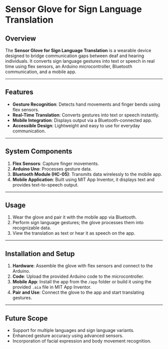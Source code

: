 # Sensor Glove for Sign Language Translation

## Overview
The **Sensor Glove for Sign Language Translation** is a wearable device designed to bridge communication gaps between deaf and hearing individuals. It converts sign language gestures into text or speech in real time using flex sensors, an Arduino microcontroller, Bluetooth communication, and a mobile app.

---

## Features
- **Gesture Recognition**: Detects hand movements and finger bends using flex sensors.
- **Real-Time Translation**: Converts gestures into text or speech instantly.
- **Mobile Integration**: Displays output via a Bluetooth-connected app.
- **Accessible Design**: Lightweight and easy to use for everyday communication.

---

## System Components
1. **Flex Sensors**: Capture finger movements.
2. **Arduino Uno**: Processes gesture data.
3. **Bluetooth Module (HC-05)**: Transmits data wirelessly to the mobile app.
4. **Mobile Application**: Built using MIT App Inventor, it displays text and provides text-to-speech output.

---

## Usage
1. Wear the glove and pair it with the mobile app via Bluetooth.
2. Perform sign language gestures; the glove processes them into recognizable data.
3. View the translation as text or hear it as speech on the app.

---

## Installation and Setup
1. **Hardware**: Assemble the glove with flex sensors and connect to the Arduino.
2. **Code**: Upload the provided Arduino code to the microcontroller.
3. **Mobile App**: Install the app from the `/app` folder or build it using the provided `.aia` file in MIT App Inventor.
4. **Pair and Use**: Connect the glove to the app and start translating gestures.

---

## Future Scope
- Support for multiple languages and sign language variants.
- Enhanced gesture accuracy using advanced sensors.
- Incorporation of facial expression and body movement recognition.
